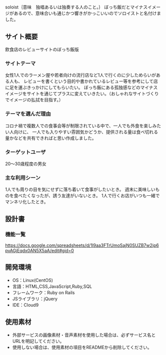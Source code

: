 # <soloist>
soloist｛意味　独唱あるいは独奏する人のこと。｝
ぼっち飯だとマイナスイメージがあるので、意味合いも通じかつ響きがかっこいいのでソロイストと名付けました。
## サイト概要
飲食店のレビューサイトのぼっち飯版

### サイトテーマ
女性1人でのラーメン屋や若者向けの流行店など1人で行くのに少しためらいがある人も、
レビューを書くという目的や書かれているレビュー等を参考にして店に足を運ぶきっかけにしてもらいたい。
ぼっち飯にある孤独感などのマイナスイメージをサイトを通じてプラスに変えていきたい。（おしゃれなサイトづくりでイメージの払拭を目指す。）


### テーマを選んだ理由
コロナ禍で複数人での食事会等が制限されている中で、一人でも外食を楽しみたい人向けに、
一人でも入りやすい雰囲気かどうか、提供される量は食べ切れる量かなどを共有できればと思い作成しました。

### ターゲットユーザ
20〜30歳程度の男女

### 主な利用シーン
1人でも周りの目を気にせずに落ち着いて食事がしたいとき。
週末に美味しいものを食べたくなったが、誘う友達がいないとき。
1人で行くお店がいつも一緒でマンネリ化したとき。

## 設計書

### 機能一覧
https://docs.google.com/spreadsheets/d/1l9aa3FTrUmoSajN0SUZB7w2ip6pvAGjEqdx0AN5X5aA/edit#gid=0

## 開発環境
- OS：Linux(CentOS)
- 言語：HTML,CSS,JavaScript,Ruby,SQL
- フレームワーク：Ruby on Rails
- JSライブラリ：jQuery
- IDE：Cloud9

## 使用素材
- 外部サービスの画像素材・音声素材を使用した場合は、必ずサービス名とURLを明記してください。
- 使用しない場合は、使用素材の項目をREADMEから削除してください。
